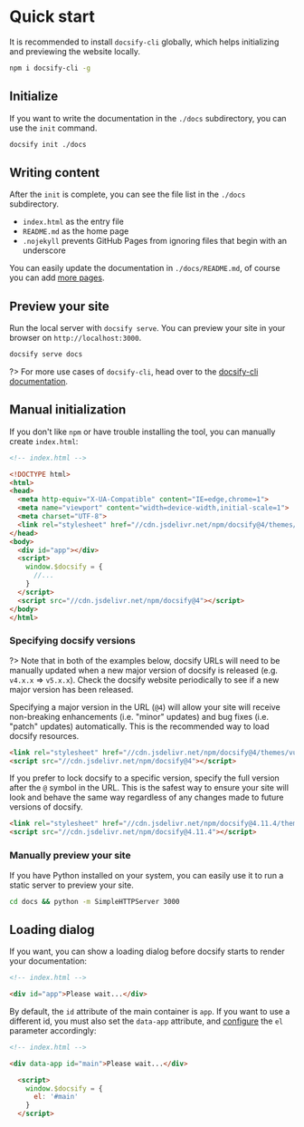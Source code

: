 # Quick start

It is recommended to install `docsify-cli` globally, which helps initializing and previewing the website locally.

```bash
npm i docsify-cli -g
```

## Initialize

If you want to write the documentation in the `./docs` subdirectory, you can use the `init` command.

```bash
docsify init ./docs
```

## Writing content

After the `init` is complete, you can see the file list in the `./docs` subdirectory.

* `index.html` as the entry file
* `README.md` as the home page
* `.nojekyll` prevents GitHub Pages from ignoring files that begin with an underscore

You can easily update the documentation in `./docs/README.md`, of course you can add [more pages](more-pages.md).

## Preview your site

Run the local server with `docsify serve`. You can preview your site in your browser on `http://localhost:3000`.

```bash
docsify serve docs
```

?> For more use cases of `docsify-cli`, head over to the [docsify-cli documentation](https://github.com/docsifyjs/docsify-cli).

## Manual initialization

If you don't like `npm` or have trouble installing the tool, you can manually create `index.html`:

```html
<!-- index.html -->

<!DOCTYPE html>
<html>
<head>
  <meta http-equiv="X-UA-Compatible" content="IE=edge,chrome=1">
  <meta name="viewport" content="width=device-width,initial-scale=1">
  <meta charset="UTF-8">
  <link rel="stylesheet" href="//cdn.jsdelivr.net/npm/docsify@4/themes/vue.css" />
</head>
<body>
  <div id="app"></div>
  <script>
    window.$docsify = {
      //...
    }
  </script>
  <script src="//cdn.jsdelivr.net/npm/docsify@4"></script>
</body>
</html>
```

### Specifying docsify versions

?> Note that in both of the examples below, docsify URLs will need to be manually updated when a new major version of docsify is released (e.g. `v4.x.x` => `v5.x.x`). Check the docsify website periodically to see if a new major version has been released.

Specifying a major version in the URL (`@4`) will allow your site will receive non-breaking enhancements (i.e. "minor" updates) and bug fixes (i.e. "patch" updates) automatically. This is the recommended way to load docsify resources.

```html
<link rel="stylesheet" href="//cdn.jsdelivr.net/npm/docsify@4/themes/vue.css" />
<script src="//cdn.jsdelivr.net/npm/docsify@4"></script>
```

If you prefer to lock docsify to a specific version, specify the full version after the `@` symbol in the URL. This is the safest way to ensure your site will look and behave the same way regardless of any changes made to future versions of docsify.

```html
<link rel="stylesheet" href="//cdn.jsdelivr.net/npm/docsify@4.11.4/themes/vue.css">
<script src="//cdn.jsdelivr.net/npm/docsify@4.11.4"></script>
```

### Manually preview your site

If you have Python installed on your system, you can easily use it to run a static server to preview your site.

```bash
cd docs && python -m SimpleHTTPServer 3000
```

## Loading dialog

If you want, you can show a loading dialog before docsify starts to render your documentation:

```html
<!-- index.html -->

<div id="app">Please wait...</div>
```

By default, the `id` attribute of the main container is `app`. If you want to use a different id, you must also set the `data-app` attribute, and [configure](configuration.md#el) the `el` parameter accordingly:

```html
<!-- index.html -->

<div data-app id="main">Please wait...</div>

  <script>
    window.$docsify = {
      el: '#main'
    }
  </script>
```
